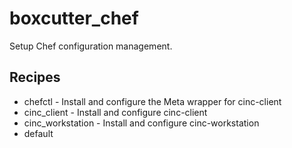 # boxcutter_chef

Setup Chef configuration management.

## Recipes

- chefctl - Install and configure the Meta wrapper for cinc-client
- cinc_client - Install and configure cinc-client
- cinc_workstation - Install and configure cinc-workstation
- default
